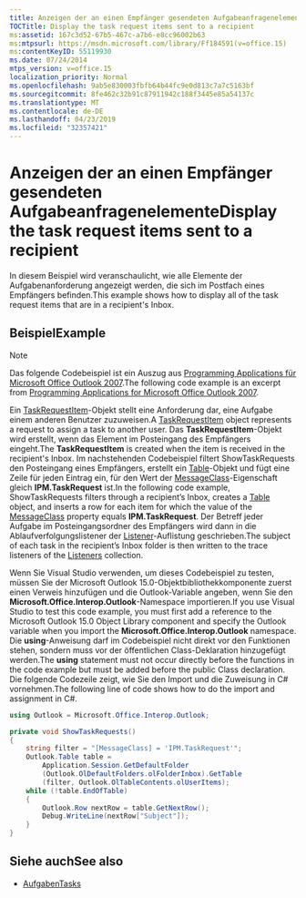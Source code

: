 ```yaml
---
title: Anzeigen der an einen Empfänger gesendeten Aufgabeanfragenelemente
TOCTitle: Display the task request items sent to a recipient
ms:assetid: 167c3d52-67b5-467c-a7b6-e8cc96002b63
ms:mtpsurl: https://msdn.microsoft.com/library/Ff184591(v=office.15)
ms:contentKeyID: 55119930
ms.date: 07/24/2014
mtps_version: v=office.15
localization_priority: Normal
ms.openlocfilehash: 9ab5e830003fbfb64b44fc9e0d813c7a7c5163bf
ms.sourcegitcommit: 8fe462c32b91c87911942c188f3445e85a54137c
ms.translationtype: MT
ms.contentlocale: de-DE
ms.lasthandoff: 04/23/2019
ms.locfileid: "32357421"
---
```

# <a name="display-the-task-request-items-sent-to-a-recipient"></a><span data-ttu-id="2bec2-102">Anzeigen der an einen Empfänger gesendeten Aufgabeanfragenelemente</span><span class="sxs-lookup"><span data-stu-id="2bec2-102">Display the task request items sent to a recipient</span></span>

<span data-ttu-id="2bec2-103">In diesem Beispiel wird veranschaulicht, wie alle Elemente der Aufgabenanforderung angezeigt werden, die sich im Postfach eines Empfängers befinden.</span><span class="sxs-lookup"><span data-stu-id="2bec2-103">This example shows how to display all of the task request items that are in a recipient's Inbox.</span></span>

## <a name="example"></a><span data-ttu-id="2bec2-104">Beispiel</span><span class="sxs-lookup"><span data-stu-id="2bec2-104">Example</span></span>

> [!NOTE] 
> <span data-ttu-id="2bec2-105">Das folgende Codebeispiel ist ein Auszug aus [Programming Applications für Microsoft Office Outlook 2007](https://www.amazon.com/gp/product/0735622493?ie=UTF8&tag=msmsdn-20&linkCode=as2&camp=1789&creative=9325&creativeASIN=0735622493).</span><span class="sxs-lookup"><span data-stu-id="2bec2-105">The following code example is an excerpt from [Programming Applications for Microsoft Office Outlook 2007](https://www.amazon.com/gp/product/0735622493?ie=UTF8&tag=msmsdn-20&linkCode=as2&camp=1789&creative=9325&creativeASIN=0735622493).</span></span>

<span data-ttu-id="2bec2-106">Ein [TaskRequestItem](https://msdn.microsoft.com/library/bb610737\(v=office.15\))-Objekt stellt eine Anforderung dar, eine Aufgabe einem anderen Benutzer zuzuweisen.</span><span class="sxs-lookup"><span data-stu-id="2bec2-106">A [TaskRequestItem](https://msdn.microsoft.com/library/bb610737\(v=office.15\)) object represents a request to assign a task to another user.</span></span> <span data-ttu-id="2bec2-107">Das **TaskRequestItem**-Objekt wird erstellt, wenn das Element im Posteingang des Empfängers eingeht.</span><span class="sxs-lookup"><span data-stu-id="2bec2-107">The **TaskRequestItem** is created when the item is received in the recipient's Inbox.</span></span> <span data-ttu-id="2bec2-108">Im nachstehenden Codebeispiel filtert ShowTaskRequests den Posteingang eines Empfängers, erstellt ein [Table](https://msdn.microsoft.com/library/bb652856\(v=office.15\))-Objekt und fügt eine Zeile für jeden Eintrag ein, für den Wert der [MessageClass](https://msdn.microsoft.com/library/bb610592\(v=office.15\))-Eigenschaft gleich **IPM.TaskRequest** ist.</span><span class="sxs-lookup"><span data-stu-id="2bec2-108">In the following code example, ShowTaskRequests filters through a recipient’s Inbox, creates a [Table](https://msdn.microsoft.com/library/bb652856\(v=office.15\)) object, and inserts a row for each item for which the value of the [MessageClass](https://msdn.microsoft.com/library/bb610592\(v=office.15\)) property equals **IPM.TaskRequest**.</span></span> <span data-ttu-id="2bec2-109">Der Betreff jeder Aufgabe im Posteingangsordner des Empfängers wird dann in die Ablaufverfolgungslistener der [Listener](https://msdn.microsoft.com/library/system.diagnostics.debug.listeners.aspx)-Auflistung geschrieben.</span><span class="sxs-lookup"><span data-stu-id="2bec2-109">The subject of each task in the recipient’s Inbox folder is then written to the trace listeners of the [Listeners](https://msdn.microsoft.com/library/system.diagnostics.debug.listeners.aspx) collection.</span></span>

<span data-ttu-id="2bec2-110">Wenn Sie Visual Studio verwenden, um dieses Codebeispiel zu testen, müssen Sie der Microsoft Outlook 15.0-Objektbibliothekkomponente zuerst einen Verweis hinzufügen und die Outlook-Variable angeben, wenn Sie den **Microsoft.Office.Interop.Outlook**-Namespace importieren.</span><span class="sxs-lookup"><span data-stu-id="2bec2-110">If you use Visual Studio to test this code example, you must first add a reference to the Microsoft Outlook 15.0 Object Library component and specify the Outlook variable when you import the **Microsoft.Office.Interop.Outlook** namespace.</span></span> <span data-ttu-id="2bec2-111">Die **using**-Anweisung darf im Codebeispiel nicht direkt vor den Funktionen stehen, sondern muss vor der öffentlichen Class-Deklaration hinzugefügt werden.</span><span class="sxs-lookup"><span data-stu-id="2bec2-111">The **using** statement must not occur directly before the functions in the code example but must be added before the public Class declaration.</span></span> <span data-ttu-id="2bec2-112">Die folgende Codezeile zeigt, wie Sie den Import und die Zuweisung in C\# vornehmen.</span><span class="sxs-lookup"><span data-stu-id="2bec2-112">The following line of code shows how to do the import and assignment in C\#.</span></span>

```csharp
using Outlook = Microsoft.Office.Interop.Outlook;
```


```csharp
private void ShowTaskRequests()
{
    string filter = "[MessageClass] = 'IPM.TaskRequest'";
    Outlook.Table table =
        Application.Session.GetDefaultFolder
        (Outlook.OlDefaultFolders.olFolderInbox).GetTable
        (filter, Outlook.OlTableContents.olUserItems);
    while (!table.EndOfTable)
    {
        Outlook.Row nextRow = table.GetNextRow();
        Debug.WriteLine(nextRow["Subject"]);
    }
}
```

## <a name="see-also"></a><span data-ttu-id="2bec2-113">Siehe auch</span><span class="sxs-lookup"><span data-stu-id="2bec2-113">See also</span></span>

- [<span data-ttu-id="2bec2-114">Aufgaben</span><span class="sxs-lookup"><span data-stu-id="2bec2-114">Tasks</span></span>](tasks.md)

